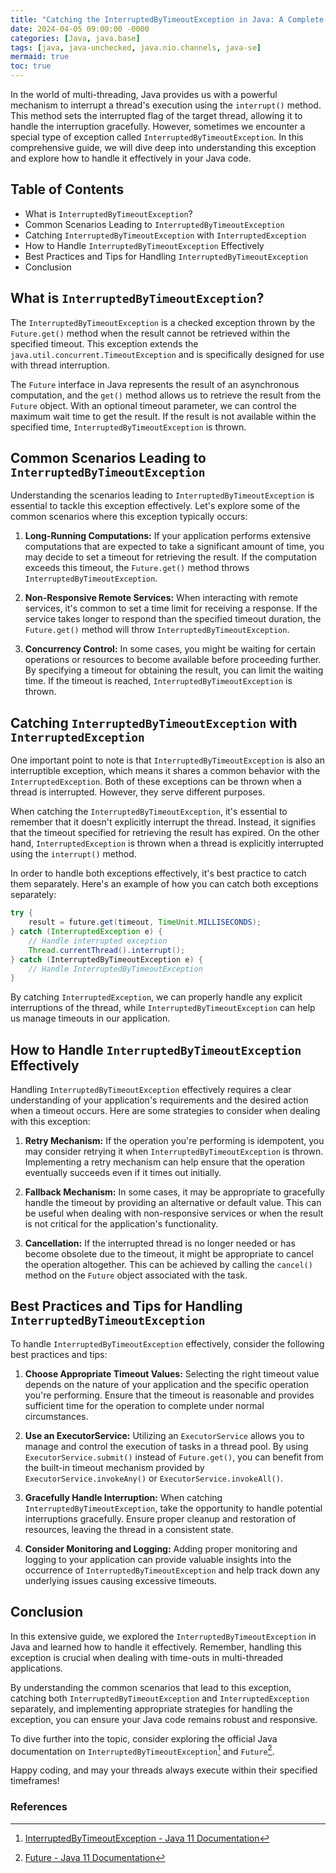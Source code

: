 ```yaml
---
title: "Catching the InterruptedByTimeoutException in Java: A Complete Guide"
date: 2024-04-05 09:00:00 -0000
categories: [Java, java.base]
tags: [java, java-unchecked, java.nio.channels, java-se]
mermaid: true
toc: true
---
```



In the world of multi-threading, Java provides us with a powerful mechanism to interrupt a thread's execution using the `interrupt()` method. This method sets the interrupted flag of the target thread, allowing it to handle the interruption gracefully. However, sometimes we encounter a special type of exception called `InterruptedByTimeoutException`. In this comprehensive guide, we will dive deep into understanding this exception and explore how to handle it effectively in your Java code.

## Table of Contents

- What is `InterruptedByTimeoutException`?
- Common Scenarios Leading to `InterruptedByTimeoutException`
- Catching `InterruptedByTimeoutException` with `InterruptedException`
- How to Handle `InterruptedByTimeoutException` Effectively
- Best Practices and Tips for Handling `InterruptedByTimeoutException`
- Conclusion

## What is `InterruptedByTimeoutException`?

The `InterruptedByTimeoutException` is a checked exception thrown by the `Future.get()` method when the result cannot be retrieved within the specified timeout. This exception extends the `java.util.concurrent.TimeoutException` and is specifically designed for use with thread interruption.

The `Future` interface in Java represents the result of an asynchronous computation, and the `get()` method allows us to retrieve the result from the `Future` object. With an optional timeout parameter, we can control the maximum wait time to get the result. If the result is not available within the specified time, `InterruptedByTimeoutException` is thrown.

## Common Scenarios Leading to `InterruptedByTimeoutException`

Understanding the scenarios leading to `InterruptedByTimeoutException` is essential to tackle this exception effectively. Let's explore some of the common scenarios where this exception typically occurs:

1. **Long-Running Computations:** If your application performs extensive computations that are expected to take a significant amount of time, you may decide to set a timeout for retrieving the result. If the computation exceeds this timeout, the `Future.get()` method throws `InterruptedByTimeoutException`.

2. **Non-Responsive Remote Services:** When interacting with remote services, it's common to set a time limit for receiving a response. If the service takes longer to respond than the specified timeout duration, the `Future.get()` method will throw `InterruptedByTimeoutException`.

3. **Concurrency Control:** In some cases, you might be waiting for certain operations or resources to become available before proceeding further. By specifying a timeout for obtaining the result, you can limit the waiting time. If the timeout is reached, `InterruptedByTimeoutException` is thrown.

## Catching `InterruptedByTimeoutException` with `InterruptedException`

One important point to note is that `InterruptedByTimeoutException` is also an interruptible exception, which means it shares a common behavior with the `InterruptedException`. Both of these exceptions can be thrown when a thread is interrupted. However, they serve different purposes.

When catching the `InterruptedByTimeoutException`, it's essential to remember that it doesn't explicitly interrupt the thread. Instead, it signifies that the timeout specified for retrieving the result has expired. On the other hand, `InterruptedException` is thrown when a thread is explicitly interrupted using the `interrupt()` method.

In order to handle both exceptions effectively, it's best practice to catch them separately. Here's an example of how you can catch both exceptions separately:

```java
try {
    result = future.get(timeout, TimeUnit.MILLISECONDS);
} catch (InterruptedException e) {
    // Handle interrupted exception
    Thread.currentThread().interrupt();
} catch (InterruptedByTimeoutException e) {
    // Handle InterruptedByTimeoutException
}
```

By catching `InterruptedException`, we can properly handle any explicit interruptions of the thread, while `InterruptedByTimeoutException` can help us manage timeouts in our application.

## How to Handle `InterruptedByTimeoutException` Effectively

Handling `InterruptedByTimeoutException` effectively requires a clear understanding of your application's requirements and the desired action when a timeout occurs. Here are some strategies to consider when dealing with this exception:

1. **Retry Mechanism:** If the operation you're performing is idempotent, you may consider retrying it when `InterruptedByTimeoutException` is thrown. Implementing a retry mechanism can help ensure that the operation eventually succeeds even if it times out initially.

2. **Fallback Mechanism:** In some cases, it may be appropriate to gracefully handle the timeout by providing an alternative or default value. This can be useful when dealing with non-responsive services or when the result is not critical for the application's functionality.

3. **Cancellation:** If the interrupted thread is no longer needed or has become obsolete due to the timeout, it might be appropriate to cancel the operation altogether. This can be achieved by calling the `cancel()` method on the `Future` object associated with the task.

## Best Practices and Tips for Handling `InterruptedByTimeoutException`

To handle `InterruptedByTimeoutException` effectively, consider the following best practices and tips:

1. **Choose Appropriate Timeout Values:** Selecting the right timeout value depends on the nature of your application and the specific operation you're performing. Ensure that the timeout is reasonable and provides sufficient time for the operation to complete under normal circumstances.

2. **Use an ExecutorService:** Utilizing an `ExecutorService` allows you to manage and control the execution of tasks in a thread pool. By using `ExecutorService.submit()` instead of `Future.get()`, you can benefit from the built-in timeout mechanism provided by `ExecutorService.invokeAny()` or `ExecutorService.invokeAll()`.

3. **Gracefully Handle Interruption:** When catching `InterruptedByTimeoutException`, take the opportunity to handle potential interruptions gracefully. Ensure proper cleanup and restoration of resources, leaving the thread in a consistent state.

4. **Consider Monitoring and Logging:** Adding proper monitoring and logging to your application can provide valuable insights into the occurrence of `InterruptedByTimeoutException` and help track down any underlying issues causing excessive timeouts.

## Conclusion

In this extensive guide, we explored the `InterruptedByTimeoutException` in Java and learned how to handle it effectively. Remember, handling this exception is crucial when dealing with time-outs in multi-threaded applications.

By understanding the common scenarios that lead to this exception, catching both `InterruptedByTimeoutException` and `InterruptedException` separately, and implementing appropriate strategies for handling the exception, you can ensure your Java code remains robust and responsive.

To dive further into the topic, consider exploring the official Java documentation on `InterruptedByTimeoutException`[^1] and `Future`[^2].

Happy coding, and may your threads always execute within their specified timeframes!

### References

[^1]: [InterruptedByTimeoutException - Java 11 Documentation](https://docs.oracle.com/en/java/javase/11/docs/api/java.base/java/util/concurrent/InterruptedByTimeoutException.html)
[^2]: [Future - Java 11 Documentation](https://docs.oracle.com/en/java/javase/11/docs/api/java.base/java/util/concurrent/Future.html)